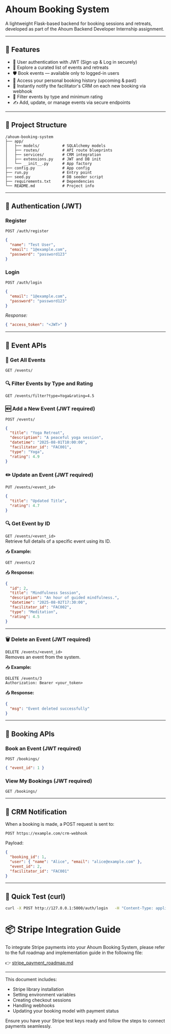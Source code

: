 # Ahoum Booking System

A lightweight Flask-based backend for booking sessions and retreats, developed as part of the Ahoum Backend Developer Internship assignment.

---

## 🚀 Features

- 🔐 User authentication with JWT (Sign up & Log in securely)  
- 🌿 Explore a curated list of events and retreats  
- 🛡️ Book events — available only to logged-in users  
- 📆 Access your personal booking history (upcoming & past)  
- 🔔 Instantly notify the facilitator's CRM on each new booking via webhook  
- 🧮 Filter events by type and minimum rating  
- ✍️ Add, update, or manage events via secure endpoints  

---

## 📁 Project Structure

```
/ahoum-booking-system
├── app/
│   ├── models/          # SQLAlchemy models
│   ├── routes/          # API route blueprints
│   ├── services/        # CRM integration
│   ├── extensions.py    # JWT and DB init
│   └── __init__.py      # App factory
├── config.py            # App config
├── run.py               # Entry point
├── seed.py              # DB seeder script
├── requirements.txt     # Dependencies
└── README.md            # Project info
```

---

## 🔐 Authentication (JWT)

### Register
`POST /auth/register`
```json
{
  "name": "Test User",
  "email": "1@example.com",
  "password": "password123"
}
```

### Login
`POST /auth/login`
```json
{
  "email": "1@example.com",
  "password": "password123"
}
```

_Response:_
```json
{ "access_token": "<JWT>" }
```

---

## 📅 Event APIs

### 🔎 Get All Events
`GET /events/`

### 🔍 Filter Events by Type and Rating
`GET /events/filter?type=Yoga&rating=4.5`

### 🆕 Add a New Event (JWT required)
`POST /events/`
```json
{
  "title": "Yoga Retreat",
  "description": "A peaceful yoga session",
  "datetime": "2025-08-01T10:00:00",
  "facilitator_id": "FAC001",
  "type": "Yoga",
  "rating": 4.9
}
```

### ✏️ Update an Event (JWT required)
`PUT /events/<event_id>`

```json
{
  "title": "Updated Title",
  "rating": 4.7
}
```

### 🔍 Get Event by ID  
`GET /events/<event_id>`  
Retrieve full details of a specific event using its ID.

📥 **Example:**
```http
GET /events/2
```

📤 **Response:**
```json
{
  "id": 2,
  "title": "Mindfulness Session",
  "description": "An hour of guided mindfulness.",
  "datetime": "2025-08-02T17:30:00",
  "facilitator_id": "FAC002",
  "type": "Meditation",
  "rating": 4.5
}
```

---

### 🗑️ Delete an Event (JWT required)  
`DELETE /events/<event_id>`  
Removes an event from the system.

📥 **Example:**
```http
DELETE /events/3
Authorization: Bearer <your_token>
```

📤 **Response:**
```json
{
  "msg": "Event deleted successfully"
}
```

---

## 📝 Booking APIs

### Book an Event (JWT required)
`POST /bookings/`
```json
{ "event_id": 1 }
```

### View My Bookings (JWT required)
`GET /bookings/`

---

## 🔔 CRM Notification

When a booking is made, a POST request is sent to:
```
POST https://example.com/crm-webhook
```
Payload:
```json
{
  "booking_id": 1,
  "user": { "name": "Alice", "email": "alice@example.com" },
  "event_id": 2,
  "facilitator_id": "FAC001"
}
```

---

## 🧪 Quick Test (curl)
```bash
curl -X POST http://127.0.0.1:5000/auth/login   -H "Content-Type: application/json"   -d '{"email": "test@example.com", "password": "password123"}'
```

# 📦 Stripe Integration Guide

To integrate Stripe payments into your Ahoum Booking System, please refer to the full roadmap and implementation guide in the following file:

👉 [stripe_payment_roadmap.md](stripe_payment_roadmap.md)

---

This document includes:
- Stripe library installation
- Setting environment variables
- Creating checkout sessions
- Handling webhooks
- Updating your booking model with payment status

Ensure you have your Stripe test keys ready and follow the steps to connect payments seamlessly.


